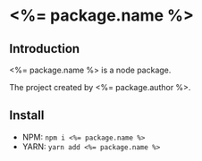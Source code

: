 # <%= package.name %>

## Introduction

<%= package.name %> is a node package.

The project created by <%= package.author %>.

## Install

- NPM: `npm i <%= package.name %>`  
- YARN: `yarn add <%= package.name %>`  
